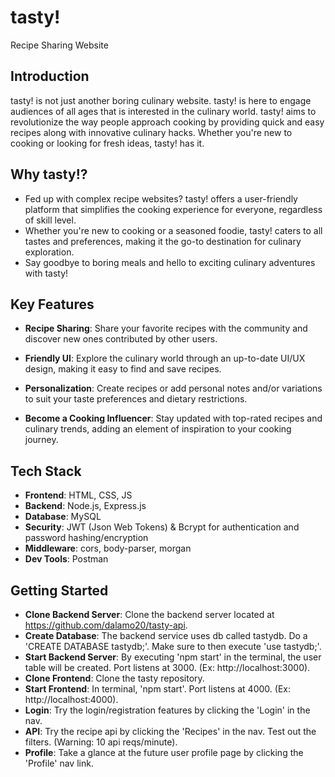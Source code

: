 # tasty!

Recipe Sharing Website

## Introduction

tasty! is not just another boring culinary website. tasty! is here to engage audiences of all ages that is interested in the culinary world. tasty! aims to revolutionize the way people approach cooking by providing quick and easy recipes along with innovative culinary hacks. Whether you're new to cooking or looking for fresh ideas, tasty! has it.

## Why tasty!?

- Fed up with complex recipe websites? tasty! offers a user-friendly platform that simplifies the cooking experience for everyone, regardless of skill level.
- Whether you're new to cooking or a seasoned foodie, tasty! caters to all tastes and preferences, making it the go-to destination for culinary exploration.
- Say goodbye to boring meals and hello to exciting culinary adventures with tasty!

## Key Features

- **Recipe Sharing**: Share your favorite recipes with the community and discover new ones contributed by other users.

- **Friendly UI**: Explore the culinary world through an up-to-date UI/UX design, making it easy to find and save recipes.

- **Personalization**: Create recipes or add personal notes and/or variations to suit your taste preferences and dietary restrictions.

- **Become a Cooking Influencer**: Stay updated with top-rated recipes and culinary trends, adding an element of inspiration to your cooking journey.

## Tech Stack

- **Frontend**: HTML, CSS, JS
- **Backend**: Node.js, Express.js
- **Database**: MySQL
- **Security**: JWT (Json Web Tokens) & Bcrypt for authentication and password hashing/encryption
- **Middleware**: cors, body-parser, morgan
- **Dev Tools**: Postman

## Getting Started

- **Clone Backend Server**: Clone the backend server located at https://github.com/dalamo20/tasty-api.
- **Create Database**: The backend service uses db called tastydb. Do a 'CREATE DATABASE tastydb;'. Make sure to then execute 'use tastydb;'.
- **Start Backend Server**: By executing 'npm start' in the terminal, the user table will be created. Port listens at 3000. (Ex: http://localhost:3000).
- **Clone Frontend**: Clone the tasty repository.
- **Start Frontend**: In terminal, 'npm start'. Port listens at 4000. (Ex: http://localhost:4000).
- **Login**: Try the login/registration features by clicking the 'Login' in the nav.
- **API**: Try the recipe api by clicking the 'Recipes' in the nav. Test out the filters. (Warning: 10 api reqs/minute).
- **Profile**: Take a glance at the future user profile page by clicking the 'Profile' nav link.
